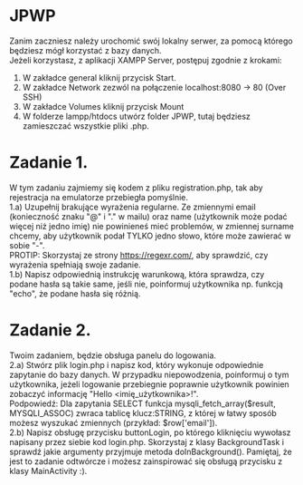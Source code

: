 # JPWP
Zanim zaczniesz należy urochomić swój lokalny serwer, za pomocą którego będziesz mógł korzystać z bazy danych.  
Jeżeli korzystasz, z aplikacji XAMPP Server, postępuj zgodnie z krokami:  
1. W zakładce general kliknij przycisk Start. 
2. W zakładce Network zezwól na połączenie localhost:8080 -> 80 (Over SSH)
3. W zakładce Volumes kliknij przycisk Mount
4. W folderze lampp/htdocs utwórz folder JPWP, tutaj będziesz zamieszczać wszystkie pliki .php. 
  
# Zadanie 1.
W tym zadaniu zajmiemy się kodem z pliku registration.php, tak aby rejestracja na emulatorze przebiegła pomyślnie.  
  1.a) Uzupełnij brakujące wyrażenia regularne. Ze zmiennymi email (konieczność znaku "@" i "." w mailu) oraz name (użytkownik może podać więcej niż jedno imię) nie powinieneś mieć problemów, w zmiennej surname chcemy, aby użytkownik podał TYLKO jedno słowo, które może zawierać w sobie "-".  
  PROTIP: Skorzystaj ze strony https://regexr.com/, aby sprawdzić, czy wyrażenia spełniają swoje zadanie.  
  1.b) Napisz odpowiednią instrukcję warunkową, która sprawdza, czy podane hasła są takie same, jeśli nie, poinformuj użytkownika np. funkcją "echo", że podane hasła się różnią.  
  
# Zadanie 2.
Twoim zadaniem, będzie obsługa panelu do logowania.  
  2.a) Stwórz plik login.php i napisz kod, który wykonuje odpowiednie zapytanie do bazy danych. W przypadku niepowodzenia, poinformuj o tym użytkownika, jeżeli logowanie przebiegnie poprawnie użytkownik powinien zobaczyć informację "Hello <imię_użytkownika>!".  
  Podpowiedź: Dla zapytania SELECT funkcja mysqli_fetch_array($result, MYSQLI_ASSOC) zwraca tablicę klucz:STRING, z której w łatwy sposób możesz wyszukać zmiennych (przykład: $row['email']).  
  2.b) Napisz obsługę przycisku buttonLogin, po którego kliknięciu wywołasz napisany przez siebie kod login.php. Skorzystaj z klasy BackgroundTask i sprawdź jakie argumenty przyjmuje metoda doInBackground(). Pamiętaj, że jest to zadanie odtwórcze i możesz zainspirować się obsługą przycisku z klasy MainActivity :).
